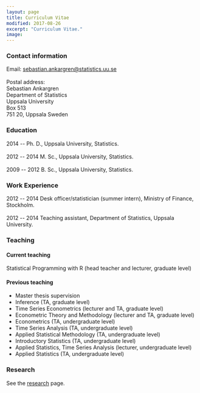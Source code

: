 ```yaml
---
layout: page
title: Curriculum Vitae
modified: 2017-08-26
excerpt: "Curriculum Vitae."
image:
---
```


### Contact information
Email: <sebastian.ankargren@statistics.uu.se><br><br>
Postal address:<br>
Sebastian Ankargren<br>
Department of Statistics<br>
Uppsala University<br>
Box 513<br>
751 20, Uppsala
Sweden

### Education

2014 --   Ph. D., Uppsala University, Statistics.<br><br>
2012 -- 2014 M. Sc., Uppsala University, Statistics.<br><br>
2009 -- 2012 B. Sc., Uppsala University, Statistics.

### Work Experience

2012 -- 2014 Desk officer/statistician (summer intern), Ministry of Finance, Stockholm.<br><br>
2012 -- 2014 Teaching assistant, Department of Statistics, Uppsala University.

### Teaching

#### Current teaching
Statistical Programming with R (head teacher and lecturer, graduate level)

#### Previous teaching
* Master thesis supervision
* Inference (TA, graduate level)
* Time Series Econometrics (lecturer and TA, graduate level)
* Econometric Theory and Methodology (lecturer and TA, graduate level)
* Econometrics (TA, undergraduate level)
* Time Series Analysis (TA, undergraduate level)
* Applied Statistical Methodology (TA, undergraduate level)
* Introductory Statistics (TA, undergraduate level)
* Applied Statistics, Time Series Analysis (lecturer, undergraduate level)
* Applied Statistics (TA, undergraduate level)

### Research
See the <a href="{{ site.url }}/research">research</a> page.